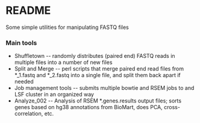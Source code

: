 # README #

Some simple utilities for manipulating FASTQ files

### Main tools ###
* Shuffletown -- randomly distributes (paired end) FASTQ reads in multiple files into a number of new files
* Split and Merge -- perl scripts that merge paired end read files from *_1.fastq and *_2.fastq into a single file, and split them back apart if needed
* Job management tools -- submits multiple bowtie and RSEM jobs to and LSF cluster in an organized way
* Analyze_002 -- Analysis of RSEM *.genes.results output files; sorts genes based on hg38 annotations from BioMart, does PCA, cross-correlation, etc.